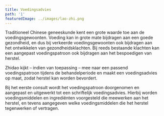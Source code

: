 ```yaml
---
title: Voedingsadvies
path: '1'
featuredImage: ../images/lao-zhi.png
---
```


Traditioneel Chinese geneeskunde kent een grote waarde toe aan de voedingsgewoonten. Voeding kan in grote mate bijdragen aan een goede gezondheid, en dus bij verkeerde voedingsgewoonten ook bijdragen aan het ontwikkelen van gezondheidsklachten. Bij reeds bestaande klachten kan een aangepast voedingspatroon ook bijdragen aan het bespoedigen van herstel.

Zhidao kijkt – indien van toepassing – mee naar een passend voedingspatroon tijdens de behandelperiode en maakt een voedingsadvies op maat, zodat herstel kan worden bevordert.

Bij het eerste consult wordt het voedingspatroon doorgenomen en aangepast en uitgewerkt tot een schriftelijk voedingsadvies. Hierbij worden voedingsmiddelen en ingrediënten voorgesteld die meewerken aan het herstel, en tevens aangegeven welke voedingsmiddelen die het herstel tegenwerken of vertragen.